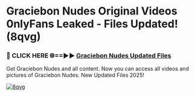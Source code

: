 # Graciebon Nudes Original Videos 0nlyFans Leaked - Files Updated! (8qvg)

<h3>🔴 CLICK HERE 🌐==►► <a href="https://tinyurl.com/4mcuefdz" rel="nofollow">Graciebon Nudes Updated Files</a></h3>

Get Graciebon Nudes and all content. Now you can access all videos and pictures of Graciebon Nudes. New Updated Files 2025!

[![8qvg](https://i.imgur.com/StAQSOY.gif)](https://tinyurl.com/4mcuefdz)
